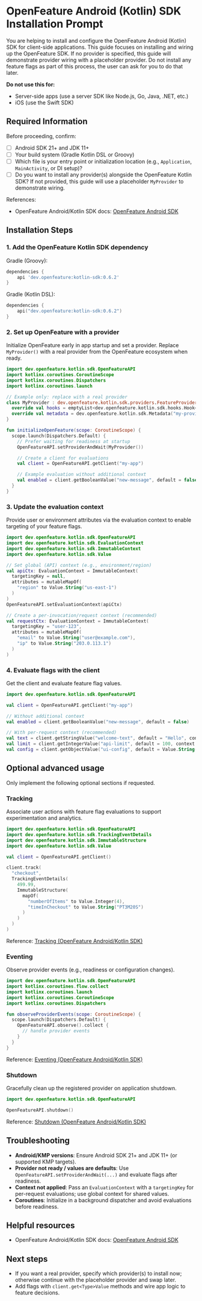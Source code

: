 # OpenFeature Android (Kotlin) SDK Installation Prompt

You are helping to install and configure the OpenFeature Android (Kotlin) SDK for client-side applications. This guide focuses on installing and wiring up the OpenFeature SDK. If no provider is specified, this guide will demonstrate provider wiring with a placeholder provider. Do not install any feature flags as part of this process, the user can ask for you to do that later.

**Do not use this for:**

- Server-side apps (use a server SDK like Node.js, Go, Java, .NET, etc.)
- iOS (use the Swift SDK)

## Required Information

Before proceeding, confirm:

- [ ] Android SDK 21+ and JDK 11+
- [ ] Your build system (Gradle Kotlin DSL or Groovy)
- [ ] Which file is your entry point or initialization location (e.g., `Application`, `MainActivity`, or DI setup)?
- [ ] Do you want to install any provider(s) alongside the OpenFeature Kotlin SDK? If not provided, this guide will use a placeholder `MyProvider` to demonstrate wiring.

References:

- OpenFeature Android/Kotlin SDK docs: [OpenFeature Android SDK](https://openfeature.dev/docs/reference/technologies/client/kotlin)

## Installation Steps

### 1. Add the OpenFeature Kotlin SDK dependency

Gradle (Groovy):

```groovy
dependencies {
    api 'dev.openfeature:kotlin-sdk:0.6.2'
}
```

Gradle (Kotlin DSL):

```kotlin
dependencies {
    api("dev.openfeature:kotlin-sdk:0.6.2")
}
```

### 2. Set up OpenFeature with a provider

Initialize OpenFeature early in app startup and set a provider. Replace `MyProvider()` with a real provider from the OpenFeature ecosystem when ready.

```kotlin
import dev.openfeature.kotlin.sdk.OpenFeatureAPI
import kotlinx.coroutines.CoroutineScope
import kotlinx.coroutines.Dispatchers
import kotlinx.coroutines.launch

// Example only: replace with a real provider
class MyProvider : dev.openfeature.kotlin.sdk.providers.FeatureProvider {
  override val hooks = emptyList<dev.openfeature.kotlin.sdk.hooks.Hook<*>>()
  override val metadata = dev.openfeature.kotlin.sdk.Metadata("my-provider")
}

fun initializeOpenFeature(scope: CoroutineScope) {
  scope.launch(Dispatchers.Default) {
    // Prefer waiting for readiness at startup
    OpenFeatureAPI.setProviderAndWait(MyProvider())

    // Create a client for evaluations
    val client = OpenFeatureAPI.getClient("my-app")

    // Example evaluation without additional context
    val enabled = client.getBooleanValue("new-message", default = false)
  }
}
```

### 3. Update the evaluation context

Provide user or environment attributes via the evaluation context to enable targeting of your feature flags.

```kotlin
import dev.openfeature.kotlin.sdk.OpenFeatureAPI
import dev.openfeature.kotlin.sdk.EvaluationContext
import dev.openfeature.kotlin.sdk.ImmutableContext
import dev.openfeature.kotlin.sdk.Value

// Set global (API) context (e.g., environment/region)
val apiCtx: EvaluationContext = ImmutableContext(
  targetingKey = null,
  attributes = mutableMapOf(
    "region" to Value.String("us-east-1")
  )
)
OpenFeatureAPI.setEvaluationContext(apiCtx)

// Create a per-invocation/request context (recommended)
val requestCtx: EvaluationContext = ImmutableContext(
  targetingKey = "user-123",
  attributes = mutableMapOf(
    "email" to Value.String("user@example.com"),
    "ip" to Value.String("203.0.113.1")
  )
)
```

### 4. Evaluate flags with the client

Get the client and evaluate feature flag values.

```kotlin
import dev.openfeature.kotlin.sdk.OpenFeatureAPI

val client = OpenFeatureAPI.getClient("my-app")

// Without additional context
val enabled = client.getBooleanValue("new-message", default = false)

// With per-request context (recommended)
val text = client.getStringValue("welcome-text", default = "Hello", context = requestCtx)
val limit = client.getIntegerValue("api-limit", default = 100, context = requestCtx)
val config = client.getObjectValue("ui-config", default = Value.String("{\"theme\":\"light\"}"), context = requestCtx)
```

## Optional advanced usage

Only implement the following optional sections if requested.

### Tracking

Associate user actions with feature flag evaluations to support experimentation and analytics.

```kotlin
import dev.openfeature.kotlin.sdk.OpenFeatureAPI
import dev.openfeature.kotlin.sdk.TrackingEventDetails
import dev.openfeature.kotlin.sdk.ImmutableStructure
import dev.openfeature.kotlin.sdk.Value

val client = OpenFeatureAPI.getClient()

client.track(
  "checkout",
  TrackingEventDetails(
    499.99,
    ImmutableStructure(
      mapOf(
        "numberOfItems" to Value.Integer(4),
        "timeInCheckout" to Value.String("PT3M20S")
      )
    )
  )
)
```

Reference: [Tracking (OpenFeature Android/Kotlin SDK)](https://openfeature.dev/docs/reference/technologies/client/kotlin#tracking)

### Eventing

Observe provider events (e.g., readiness or configuration changes).

```kotlin
import dev.openfeature.kotlin.sdk.OpenFeatureAPI
import kotlinx.coroutines.flow.collect
import kotlinx.coroutines.launch
import kotlinx.coroutines.CoroutineScope
import kotlinx.coroutines.Dispatchers

fun observeProviderEvents(scope: CoroutineScope) {
  scope.launch(Dispatchers.Default) {
    OpenFeatureAPI.observe().collect {
      // handle provider events
    }
  }
}
```

Reference: [Eventing (OpenFeature Android/Kotlin SDK)](https://openfeature.dev/docs/reference/technologies/client/kotlin#eventing)

### Shutdown

Gracefully clean up the registered provider on application shutdown.

```kotlin
import dev.openfeature.kotlin.sdk.OpenFeatureAPI

OpenFeatureAPI.shutdown()
```

Reference: [Shutdown (OpenFeature Android/Kotlin SDK)](https://openfeature.dev/docs/reference/technologies/client/kotlin#shutdown)

## Troubleshooting

- **Android/KMP versions**: Ensure Android SDK 21+ and JDK 11+ (or supported KMP targets).
- **Provider not ready / values are defaults**: Use `OpenFeatureAPI.setProviderAndWait(...)` and evaluate flags after readiness.
- **Context not applied**: Pass an `EvaluationContext` with a `targetingKey` for per-request evaluations; use global context for shared values.
- **Coroutines**: Initialize in a background dispatcher and avoid evaluations before readiness.

## Helpful resources

- OpenFeature Android/Kotlin SDK docs: [OpenFeature Android SDK](https://openfeature.dev/docs/reference/technologies/client/kotlin)

## Next steps

- If you want a real provider, specify which provider(s) to install now; otherwise continue with the placeholder provider and swap later.
- Add flags with `client.get<Type>Value` methods and wire app logic to feature decisions.
